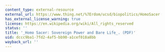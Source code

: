 ```yaml
---
content_type: external-resource
external_url: https://www.thing.net/%7Erdom/ucsd/biopolitics/HomoSacer.pdf
has_external_license_warning: true
license: https://en.wikipedia.org/wiki/All_rights_reserved
status: ''
title: '_Homo Sacer: Sovereign Power and Bare Life_. (PDF)'
uid: dccc9ba1-7fd2-4af5-bb90-a1cef018a8bb
wayback_url: ''
---
```

